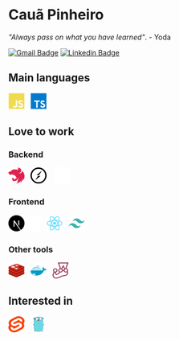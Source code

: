 # Cauã Pinheiro

_"Always pass on what you have learned"_. - Yoda

[![Gmail Badge](https://img.shields.io/badge/-cauaspinheiro@gmail.com-6633cc?style=flat-square&logo=Gmail&logoColor=white&link=mailto:cauaspinheiro@gmail.com)](mailto:cauaspinheiro@gmail.com)
[![Linkedin Badge](https://img.shields.io/badge/-Cauã%20Pinheiro-6633cc?style=flat-square&logo=Linkedin&logoColor=white&link=https://www.linkedin.com/in/cauaspinheiro/)](https://www.linkedin.com/in/cauaspinheiro/)


## Main languages

<img align="left" alt="Javascript" src="./assets/js.svg" width="32">

<img style="margin-left:12px"  alt="Typescript" src="./assets/ts.svg" width="32">

## Love to work

### Backend

<img align="left" alt="Nestjs" src="./assets/nestjs.svg" width="32">

<img style="margin-left:12px" alt="Socketio" src="./assets/socketio-black.svg#gh-light-mode-only" width="32">

<img style="margin-left:12px" alt="Socketio" src="./assets/socketio-white.svg#gh-dark-mode-only" width="32">

### Frontend

<img align="left"  alt="Next.js" src="./assets/nextjs-black.svg#gh-light-mode-only" width="32">

<img align="left"  alt="Next.js" src="./assets/nextjs-white.svg#gh-dark-mode-only" width="32">

<img align="left" style="margin-left:12px" alt="React" src="./assets/react.svg" width="32">

<img style="margin-left:12px" alt="Next.js" src="./assets/tailwindcss.svg" width="32">

### Other tools

<img align="left" alt="Redis" src="./assets/redis.svg" width="32">

<img align="left" style="margin-left:12px" alt="Docker" src="./assets/docker.svg" width="32">

<img style="margin-left:12px" alt="Jest" src="./assets/jest.svg" width="32">

## Interested in

<img align="left" alt="Svelte" src="./assets/svelte.svg" width="32">

<img style="margin-left:12px" alt="Go" src="./assets/go.svg" width="32">

<!-- Image template
<img align="left" style="margin-left:12px" alt="Typescript" src="./assets/ts.svg" width="32">
-->
